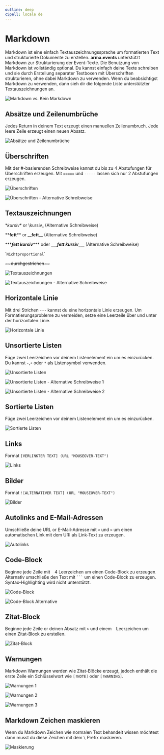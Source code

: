 ```yaml
---
outline: deep
cSpell: locale de
---
```


# Markdown

Markdown ist eine einfach Textauszeichnungssprache um formatierten Text und strukturierte Dokumente zu erstellen. **arma.events** unterstützt Markdown zur Strukturierung der Event-Texte. Die Benutzung von Markdown ist vollständig optional. Du kannst einfach deine Texte schreiben und sie durch Erstellung separater Textboxen mit Überschriften strukturieren, ohne dabei Markdown zu verwenden. Wenn du beabsichtigst Markdown zu verwenden, dann sieh dir die folgende Liste unterstützter Textauszeichnungen an.

![Markdown vs. Kein Markdown](../images/markdown/markdown-vs-no-markdown.webp "Markdown vs. Kein Markdown")

## Absätze und Zeilenumbrüche

Jedes Return in deinem Text erzeugt einen manuellen Zeilenumbruch. Jede leere Zeile erzeugt einen neuen Absatz.

![Absätze und Zeilenumbrüche](../images/markdown/paragraphs-and-line-breaks.webp "Absätze und Zeilenumbrüche")

## Überschriften

Mit der #-basierenden Schreibweise kannst du bis zu 4 Abstufungen für Überschriften erzeugen. Mit `=====` und `-----` lassen sich nur 2 Abstufungen erzeugen.

![Überschriften](../images/markdown/headlines.webp "Überschriften")

![Überschriften - Alternative Schreibweise](../images/markdown/alt-headlines.webp "Überschriften - Alternative Schreibweise")

## Textauszeichnungen

\**kursiv*\* or \kursiv\_ (Alternative Schreibweise)

\*\***fett**\*\* or \_\___fett__\_\_ (Alternative Schreibweise)

\*\*\****fett kursiv***\*\*\* oder \_\_\____fett kursiv___\_\_\_ (Alternative Schreibweise)

\``Nichtproportional`\`

\~\~~~durchgestrichen~~\~\~

![Textauszeichnungen](../images/markdown/text-attributes.webp "Textauszeichnungen")

![Textauszeichnungen - Alternative  Schreibweise](../images/markdown/alt-text-attributes.webp "Textauszeichnungen - Alternative Schreibweise")

## Horizontale Linie

Mit drei Strichen `---` kannst du eine horizontale Linie erzeugen. Um Formatierungsprobleme zu vermeiden, setze eine Leerzeile über und unter der horizontalen Linie.

![Horizontale Linie](../images/markdown/horizontal-rule.webp "Horizontale Linie")

## Unsortierte Listen

Füge zwei Leerzeichen vor deinem Listenelement ein um es einzurücken. Du kannst  `-`,`+` oder `*` als Listensymbol verwenden.

![Unsortierte Listen](../images/markdown/unsorted-lists.webp "Unsortierte Listen")

![Unsortierte Listen - Alternative Schreibweise 1](../images/markdown/alt-unsorted-lists.webp "Unsortierte Listen - Alternative Schreibweise 1")

![Unsortierte Listen - Alternative Schreibweise 2](../images/markdown/alt2-unsorted-lists.webp "Unsortierte Listen - Alternative Schreibweise 2")

## Sortierte Listen

Füge zwei Leerzeichen vor deinem Listenelement ein um es einzurücken.

![Sortierte Listen](../images/markdown/sorted-lists.webp "Sortierte Listen")

## Links

Format `[VERLINKTER TEXT] (URL "MOUSEOVER-TEXT")`

![Links](../images/markdown/links.webp "Links")

## Bilder

Format `![ALTERNATIVER TEXT] (URL "MOUSEOVER-TEXT")`

![Bilder](../images/markdown/images.webp "Bilder")

## Autolinks and E-Mail-Adressen

Umschließe deine URL or E-Mail-Adresse mit `<` und `>` um einen automatischen Link mit dem URI als Link-Text zu erzeugen.

![Autolinks](../images/markdown/autolinks.webp "Autolinks")

## Code-Block

Beginne jede Zeile mit ` ` 4 Leerzeichen um einen Code-Block zu erzeugen. Alternativ umschließe den Text mit ` ``` ` um einen Code-Block zu erzeugen. Syntax-Highlighting wird nicht unterstützt.

![Code-Block](../images/markdown/code-block.webp "Code-Block")

![Code-Block Alternative](../images/markdown/alt-code-block.webp "Code-Block Alternative")

## Zitat-Block

Beginne jede Zeile or deinen Absatz mit `>` und einem ` ` Leerzeichen um einen Zitat-Block zu erstellen.

![Zitat-Block](../images/markdown/blockquote.webp "Zitat-Block")

## Warnungen

Markdown Warnungen werden wie Zitat-Blöcke erzeugt, jedoch enthält die erste Zeile ein Schlüsselwort wie `[!NOTE]` oder `[!WARNING]`.

![Warnungen 1](../images/markdown/alerts-1.webp "Warnungen 1")

![Warnungen 2](../images/markdown/alerts-2.webp "Warnungen 2")

![Warnungen 3](../images/markdown/alerts-3.webp "Warnungen 3")

## Markdown Zeichen maskieren

Wenn du Markdown Zeichen wie normalen Text behandelt wissen möchtest dann musst du diese Zeichen mit dem `\` Prefix maskieren.

![Maskierung](../images/markdown/escaping.webp "Maskierung")
